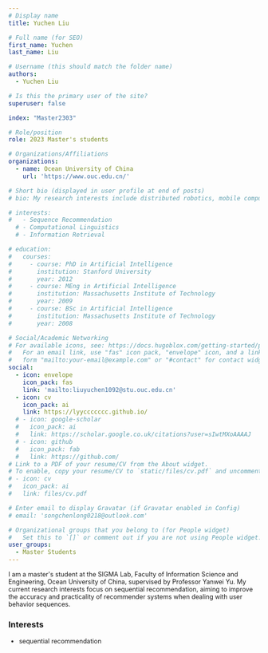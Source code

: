 ```yaml
---
# Display name
title: Yuchen Liu

# Full name (for SEO)
first_name: Yuchen
last_name: Liu

# Username (this should match the folder name)
authors:
  - Yuchen Liu

# Is this the primary user of the site?
superuser: false

index: "Master2303"

# Role/position
role: 2023 Master's students

# Organizations/Affiliations
organizations:
  - name: Ocean University of China
    url: 'https://www.ouc.edu.cn/'

# Short bio (displayed in user profile at end of posts)
# bio: My research interests include distributed robotics, mobile computing and programmable matter.

# interests:
#   - Sequence Recommendation
  # - Computational Linguistics
  # - Information Retrieval

# education:
#   courses:
#     - course: PhD in Artificial Intelligence
#       institution: Stanford University
#       year: 2012
#     - course: MEng in Artificial Intelligence
#       institution: Massachusetts Institute of Technology
#       year: 2009
#     - course: BSc in Artificial Intelligence
#       institution: Massachusetts Institute of Technology
#       year: 2008

# Social/Academic Networking
# For available icons, see: https://docs.hugoblox.com/getting-started/page-builder/#icons
#   For an email link, use "fas" icon pack, "envelope" icon, and a link in the
#   form "mailto:your-email@example.com" or "#contact" for contact widget.
social:
  - icon: envelope
    icon_pack: fas
    link: 'mailto:liuyuchen1092@stu.ouc.edu.cn'
  - icon: cv
    icon_pack: ai
    link: https://lyyccccccc.github.io/
  # - icon: google-scholar
  #   icon_pack: ai
  #   link: https://scholar.google.co.uk/citations?user=sIwtMXoAAAAJ
  # - icon: github
  #   icon_pack: fab
  #   link: https://github.com/
# Link to a PDF of your resume/CV from the About widget.
# To enable, copy your resume/CV to `static/files/cv.pdf` and uncomment the lines below.
# - icon: cv
#   icon_pack: ai
#   link: files/cv.pdf

# Enter email to display Gravatar (if Gravatar enabled in Config)
# email: 'songchenlong0218@outlook.com'

# Organizational groups that you belong to (for People widget)
#   Set this to `[]` or comment out if you are not using People widget.
user_groups:
  - Master Students
---
```


<div style="font-size: 0.9em;"> <!-- 调小至原字体的90% -->

I am a master's student at the SIGMA Lab, Faculty of Information Science and Engineering, Ocean University of China, supervised by Professor Yanwei Yu. My current research interests focus on sequential recommendation, aiming to improve the accuracy and practicality of recommender systems when dealing with user behavior sequences.

</div>

### Interests
<div style="font-size: 0.9em;"> <!-- 调小至原字体的90% -->

- sequential recommendation

</div>

